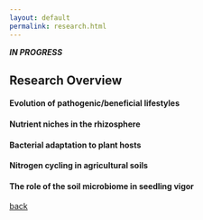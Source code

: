 ```yaml
---
layout: default
permalink: research.html
---
```


***IN PROGRESS***
## Research Overview

#### Evolution of pathogenic/beneficial lifestyles

#### Nutrient niches in the rhizosphere

#### Bacterial adaptation to plant hosts

#### Nitrogen cycling in agricultural soils

#### The role of the soil microbiome in seedling vigor


[back](./)
